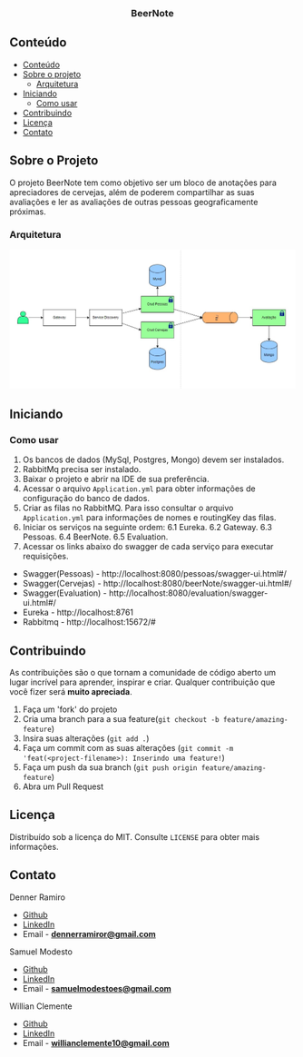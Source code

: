 <br />
<p align="center">
  <h3 align="center">BeerNote</h3>
</p>

<!-- TABLE OF CONTENTS -->

## Conteúdo

- [Conteúdo](#Conteúdo)
- [Sobre o projeto](#Sobre-o-Projeto)
  - [Arquitetura](#Arquitetura)
- [Iniciando](#Iniciando)
  - [Como usar](#Como-usar)
- [Contribuindo](#Contribuindo)
- [Licença](#Licença)
- [Contato](#Contato)

## Sobre o Projeto
O projeto BeerNote tem como objetivo ser um bloco de anotações para apreciadores de cervejas, além de poderem compartilhar as suas avaliações e ler as avaliações de outras pessoas geograficamente próximas.
### Arquitetura
<p align="center">
  <a href="https://github.com/SamuelModesto">
      <img alt="Java-Solid" src="https://github.com/SamuelModesto/Assets/blob/master/Imagens%20BeerNote/ArquiteturaBeerNote.jpeg" />
  </a>
</p>

## Iniciando

### Como usar
1. Os bancos de dados (MySql, Postgres, Mongo) devem ser instalados.
2. RabbitMq precisa ser instalado.
3. Baixar o projeto e abrir na IDE de sua preferência.
4. Acessar o arquivo `Application.yml` para obter informações de configuração do banco de dados.
5. Criar as filas no RabbitMQ. Para isso consultar o arquivo `Application.yml` para informações de nomes e routingKey das filas.
6. Iniciar os serviços na seguinte ordem:
  6.1 Eureka.
  6.2 Gateway.
  6.3 Pessoas.
  6.4 BeerNote.
  6.5 Evaluation.
7. Acessar os links abaixo do swagger de cada serviço para executar requisições.

- Swagger(Pessoas) - http://localhost:8080/pessoas/swagger-ui.html#/
- Swagger(Cervejas) - http://localhost:8080/beerNote/swagger-ui.html#/
- Swagger(Evaluation) - http://localhost:8080/evaluation/swagger-ui.html#/
- Eureka - http://localhost:8761
- Rabbitmq - http://localhost:15672/#


## Contribuindo

As contribuições são o que tornam a comunidade de código aberto um lugar incrível para aprender, inspirar e criar. Qualquer contribuição que você fizer será **muito apreciada**.

1. Faça um 'fork' do projeto
2. Cria uma branch para a sua feature(`git checkout -b feature/amazing-feature`)
3. Insira suas alterações (`git add .`)
4. Faça um commit com as suas alterações (`git commit -m 'feat(<project-filename>): Inserindo uma feature!`)
5. Faça um push da sua branch (`git push origin feature/amazing-feature`)
6. Abra um Pull Request

## Licença

Distribuído sob a licença do MIT. Consulte `LICENSE` para obter mais informações.

## Contato

Denner Ramiro
- [Github](https://github.com/DennerRR) 
- [LinkedIn](https://www.linkedin.com/in/denner-ramiro-ribeiro-795960200/)
- Email - **dennerramiror@gmail.com**

Samuel Modesto 
- [Github](https://github.com/SamuelModesto) 
- [LinkedIn](https://www.linkedin.com/in/samuelmodesto)
- Email - **samuelmodestoes@gmail.com**

Willian Clemente
- [Github](https://github.com/WillianGiovanni) 
- [LinkedIn](https://www.linkedin.com/in/willian-clemente-b873b41b2/)
- Email - **willianclemente10@gmail.com**
